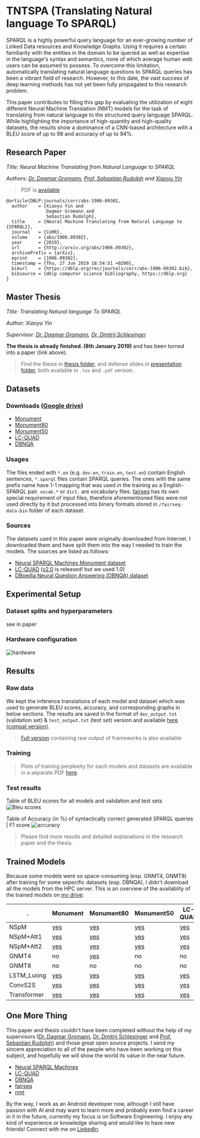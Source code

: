 # TNTSPA (Translating Natural language To SPARQL)

SPARQL is a highly powerful query language for an ever-growing number of Linked Data resources and Knowledge Graphs. Using it requires a certain familiarity with the entities in the domain to be queried as well as expertise in the language's syntax and semantics, none of which average human web users can be assumed to possess. To overcome this limitation, automatically translating natural language questions to SPARQL queries has been a vibrant field of research. However, to this date, the vast success of deep learning methods has not yet been fully propagated to this research problem. 

This paper contributes to filling this gap by evaluating the utilization of eight different Neural Machine Translation (NMT) models for the task of translating from natural language to the structured query language SPARQL. While highlighting the importance of high-quantity and high-quality datasets, the results show a dominance of a CNN-based architecture with a BLEU score of up to 98 and accuracy of up to 94%. 




## Research Paper

*Title: Neural Machine Translating from Natural Language to SPARQL*

*Authors: [Dr. Dagmar Gromann](http://dagmargromann.com/), [Prof. Sebastian Rudolph](http://sebastian-rudolph.de/doku.php?id=home) and [Xiaoyu Yin](https://www.linkedin.com/in/xiaoyu-yin-387966125/)*

> PDF is [available](https://arxiv.org/pdf/1906.09302.pdf)

```
@article{DBLP:journals/corr/abs-1906-09302,
  author    = {Xiaoyu Yin and
               Dagmar Gromann and
               Sebastian Rudolph},
  title     = {Neural Machine Translating from Natural Language to {SPARQL}},
  journal   = {CoRR},
  volume    = {abs/1906.09302},
  year      = {2019},
  url       = {http://arxiv.org/abs/1906.09302},
  archivePrefix = {arXiv},
  eprint    = {1906.09302},
  timestamp = {Thu, 27 Jun 2019 18:54:51 +0200},
  biburl    = {https://dblp.org/rec/journals/corr/abs-1906-09302.bib},
  bibsource = {dblp computer science bibliography, https://dblp.org}
}
```



## Master Thesis

*Title: Translating Natural language To SPARQL*

*Author: Xiaoyu Yin*

*Supervisor: [Dr. Dagmar Gromann](http://dagmargromann.com/), [Dr. Dmitrij Schlesinger](https://cvl.inf.tu-dresden.de/people/dmitrij-schlesinger/)*

**The thesis is already finished. (8th January 2019)** and has been turned into a paper (link above).

> Find the thesis in [thesis folder](thesis), and defense slides in [presentation folder](presentation), both available in `.tex` and `.pdf` version. 



## Datasets

### Downloads ([Google drive]((https://drive.google.com/drive/folders/1V6c-y6tefKdZ4DfrNWhi_rlrDOngT1lS?usp=sharing)))
- [Monument](https://drive.google.com/drive/folders/1ibgd3pGtQZJ8lPTOCJ7vf6lzz2MxKa-0?usp=sharing)
- [Monument80](https://drive.google.com/drive/folders/18QF3avTHU8rD9C-hWAnD56QlP4yxhKDy?usp=sharing)
- [Monument50](https://drive.google.com/drive/folders/1C-vFYKpEvxCN06bjUvrqZBUb7hXeM145?usp=sharing)
- [LC-QUAD](https://drive.google.com/drive/folders/1LGk7a5aRKFQXWVsrdISz3jzzRD5TcdWb?usp=sharing)
- [DBNQA](https://drive.google.com/drive/folders/1sSiwVn7aBUezYvM4u226zzq5MqhbaxIw?usp=sharing)

### Usages

The files ended with `*.en` (e.g. `dev.en`, `train.en`, `test.en`) contain English sentences, `*.sparql` files contain SPARQL queries. The ones with the same prefix name have 1-1 mapping that was used in the training as a English-SPARQL pair. `vocab.*` or `dict.` are vocabulary files. [fairseq](https://github.com/facebookresearch/fairseq) has its own special requirement of input files, therefore aforementioned files were not used directly by it but processed into binary formats stored in `/fairseq-data-bin` folder of each dataset.

### Sources

The datasets used in this paper were originally downloaded from Internet. I downloaded them and have split them into the way I needed to train the models. The sources are listed as follows:
- [Neural SPARQL Machines Monument dataset](https://github.com/AKSW/NSpM/blob/master/data/monument_600.zip)
- [LC-QUAD](http://lc-quad.sda.tech/lcquad1.0.html) ([v2.0](http://lc-quad.sda.tech/index.html) is released! but we used 1.0)
- [DBpedia Neural Question Answering (DBNQA) dataset](https://figshare.com/articles/Question-NSpM_SPARQL_dataset_EN_/6118505)



## Experimental Setup

### Dataset splits and hyperparameters
see in paper

### Hardware configuration
![hardware](visualizations/hardware.png)

## Results


### Raw data

We kept the inference translations of each model and dataset which was used to generate BLEU scores, accuracy, and corresponding graphs in below sections. The results are saved in the format of `dev_output.txt` (validation set) & `test_output.txt` (test set) version and available [here (compat version)](results).
> [Full version](results_raw) containing raw output of frameworks is also available

### Training

> Plots of training perplexity for each models and datasets are available in a separate PDF [here](visualizations/graphs_perplexity_alldataset.pdf).

### Test results

Table of BLEU scores for all models and validation and test sets
![Bleu scores](visualizations/best-bleu-scores.png)

Table of Accuracy (in %) of syntactically correct generated SPARQL queries | F1 score
![accuracy](visualizations/accuracy-sparql-queries.png)

> Please find more results and detailed explanations in the research paper and the thesis.


## Trained Models

Because some models were so space-consuming (esp. GNMT4, GNMT8) after training for some sepecific datasets (esp. DBNQA), I didn't download all the models from the HPC server. This is an overview of the availablity of the trained models on [my drive](https://drive.google.com/drive/folders/1VuZrbFl3hgK-qWwGV_zI68qtZWKAKbTv?usp=sharing):

. | Monument | Monument80 | Monument50 | LC-QUAD | DBNQA
-- | -- | -- | -- | -- | --
NSpM | [yes](https://drive.google.com/drive/folders/1Shb58SQIrmXiXStHMemRoNRineZUFFO-?usp=sharing) | [yes](https://drive.google.com/drive/folders/1c1aoLH8rkOYYUW_CQ12jhxWFnj_M7LWe?usp=sharing) | [yes](https://drive.google.com/drive/folders/1metc-Ma9bumdDCNbpgHOqyx3IYOXmKP3?usp=sharing) | [yes](https://drive.google.com/drive/folders/10kN_gdSDaLnJWfBC8-kZPpr2VZwmHP87?usp=sharing) | [yes](https://drive.google.com/drive/folders/1b55dwI6w2OEOirOrnppy1YXIWpqn1QOm?usp=sharing)
NSpM+Att1 | [yes](https://drive.google.com/drive/folders/1E8gZ_eL-b4qf-Jog0tFT7gd1d8oU6vTi?usp=sharing) | [yes](https://drive.google.com/drive/folders/11M0HXt6YC8FKZKmgEeGoseQ7E4deSXp9?usp=sharing) | [yes](https://drive.google.com/drive/folders/1yMWLF0hSkeBEOSh1QI7Vme36lGAvig0H?usp=sharing) | [yes](https://drive.google.com/drive/folders/18vF_FWKRboHUmfDLIg90CYMzyy2OGo3c?usp=sharing) | [yes](https://drive.google.com/drive/folders/1r4vcHSqQlplrlcAERiMBS1BvAz7_yrUs?usp=sharing)
NSpM+Att2 | [yes](https://drive.google.com/drive/folders/13X8yPV_2SRF7YzrwQI2Kymj7zTW2SDWR?usp=sharing) | [yes](https://drive.google.com/drive/folders/1uaTuBJS838kXVtxEEGC2n2winwu-4PyU?usp=sharing) | [yes](https://drive.google.com/drive/folders/1KPcbwqo_G00hUodKQhNi0K4MLo73zzOR?usp=sharing) | [yes](https://drive.google.com/drive/folders/1Ohkq58_D9gSYdgZjRe4kwDf2EtJvCgJ0?usp=sharing) | [yes](https://drive.google.com/drive/folders/1iV_GfAhBvtVjog4yspw_JfW4eePdhJD7?usp=sharing)
GNMT4 | no | [yes](https://drive.google.com/drive/folders/14xi_4LYL1PD-WD_FPqJLzzY4jgDgHFYx?usp=sharing) | no | no | no
GNMT8 | no | no | no | no | no
LSTM_Luong | [yes](https://drive.google.com/drive/folders/1KrEZIpE80lxBIMoV6r3J8G8xtaq27z_F?usp=sharing) | [yes](https://drive.google.com/drive/folders/1Asj8WCtcZcC8M58jIbrVRMwTGChtVVmy?usp=sharing) | [yes](https://drive.google.com/drive/folders/1pvnOPMKfYXLE6a99vy5J5_oettA_X4CI?usp=sharing) | [yes](https://drive.google.com/drive/folders/1XmL58DBjIpTUdfldZr7TPn2U5YGs7tPX?usp=sharing) | no
ConvS2S | [yes](https://drive.google.com/drive/folders/1-PlqdxH6FlZckGkPWf_QLeSEaluHq81D?usp=sharing) | [yes](https://drive.google.com/drive/folders/19DvUk_Lh_rRYxSa9I7mb3dUAEHB4_1zA?usp=sharing) | [yes](https://drive.google.com/drive/folders/1NRiMMXCN9shMB25ZXqabVf8KOadvJ4GY?usp=sharing) | [yes](https://drive.google.com/drive/folders/1DBE4aOSyyuen4fU1eYo3QCDpOKNDuvZO?usp=sharing) | no
Transformer | [yes](https://drive.google.com/drive/folders/1KrnbRQvwbMSx1lMvqn4k27ISmaqbqvki?usp=sharing) | [yes](https://drive.google.com/drive/folders/1vWM0UuKZlcSvz-fRk1GnFMKGJPq9mIFL?usp=sharing) | [yes](https://drive.google.com/drive/folders/172mg0sMNg-vOiiya26eaYT_LblMcoe-u?usp=sharing) | [yes](https://drive.google.com/drive/folders/1H8_qjb6Aa_YrOyL-WI6dabegSXNSFNTh?usp=sharing) | no



## One More Thing

This paper and thesis couldn't have been completed without the help of my supervisors ([Dr. Dagmar Gromann](http://dagmargromann.com/), [Dr. Dmitrij Schlesinger](https://cvl.inf.tu-dresden.de/people/dmitrij-schlesinger/) and [Prof. Sebastian Rudolph](http://sebastian-rudolph.de/doku.php?id=home)) and those great open source projects. I send my sincere appreciation to  all of the people who have been working on this subject, and hopefully we will show the world its value in the near future.

- [Neural SPARQL Machines](https://github.com/AKSW/NSpM)
- [LC-QUAD](http://lc-quad.sda.tech/index.html)
- [DBNQA](https://github.com/AKSW/DBNQA)
- [fairseq](https://github.com/facebookresearch/fairseq)
- [nmt](https://github.com/tensorflow/nmt)

By the way, I work as an Android developer now, although I still have passion with AI and may want to learn more and probably even find a career in it in the future, currently my focus is on Software Engineering. I enjoy any kind of experience or knowledge sharing and would like to have new friends! Connect with me on [LinkedIn](https://www.linkedin.com/in/xiaoyu-yin-387966125/). 
